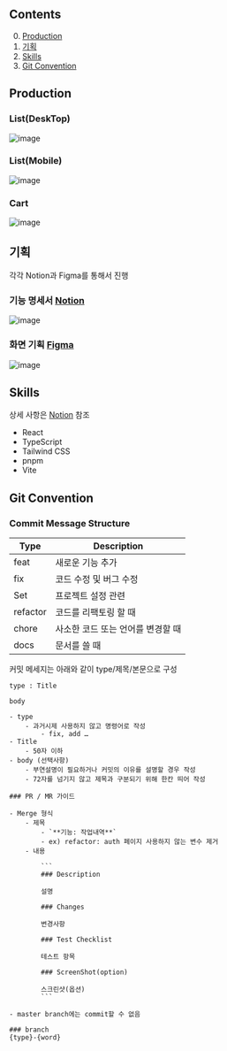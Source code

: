 ## Contents
0. [Production](#Production)
1. [기획](#기획)
2. [Skills](#skills)
3. [Git Convention](#git-convention)

## Production
### List(DeskTop)
![image](https://github.com/Legitgoons/eCommerce-ourHome/assets/101088491/048b7752-981e-431b-92dd-dca7bbd364de)
### List(Mobile)
![image](https://github.com/Legitgoons/eCommerce-ourHome/assets/101088491/4b28c5f3-a609-4bde-b320-50ec697d87cd)
### Cart
![image](https://github.com/Legitgoons/eCommerce-ourHome/assets/101088491/8389a25c-dfbc-49b4-8385-c98f6b99ea4e)

## 기획
각각 Notion과 Figma를 통해서 진행
### 기능 명세서 [Notion](https://western-lumber-687.notion.site/7906459e6b1f4b80acbf0ed34ea64ec6?pvs=4)
![image](https://github.com/Legitgoons/eCommerce-ourHome/assets/101088491/64c079b0-ef20-4e8e-a9ca-c00c54855f9a)

### 화면 기획 [Figma](https://www.figma.com/file/0xezUdb3I0t8GjD7C7KDWt/%EC%95%84%EC%9B%8C%ED%99%88-%EA%B3%BC%EC%A0%9C%ED%85%8C%EC%8A%A4%ED%8A%B8-MockUp?type=design&node-id=0%3A1&mode=design&t=2T2eZ9kDGt4qRN7W-1)
![image](https://github.com/Legitgoons/eCommerce-ourHome/assets/101088491/6e7123b4-e673-4c2f-b8c8-ac72ca19e729)
## Skills
상세 사항은 [Notion](https://western-lumber-687.notion.site/f4d175ccdd694a0dab9cc8a4cf9a8f2d?pvs=4) 참조
 - React
 - TypeScript 
 - Tailwind CSS
 - pnpm
 - Vite

## Git Convention
### Commit Message Structure
| Type | Description |
| --- | --- |
| feat | 새로운 기능 추가 |
| fix | 코드 수정 및 버그 수정 |
| Set | 프로젝트 설정 관련 |
| refactor | 코드를 리팩토링 할 때 |
| chore | 사소한 코드 또는 언어를 변경할 때 |
| docs | 문서를 쓸 때 |

커밋 메세지는 아래와 같이 type/제목/본문으로 구성

```
type : Title

body
```

```
- type
    - 과거시제 사용하지 않고 명령어로 작성
        - fix, add …
- Title
    - 50자 이하
- body (선택사항)
    - 부연설명이 필요하거나 커밋의 이유를 설명할 경우 작성
    - 72자를 넘기지 않고 제목과 구분되기 위해 한칸 띄어 작성

### PR / MR 가이드

- Merge 형식
    - 제목
        - `**기능: 작업내역**`
        - ex) refactor: auth 페이지 사용하지 않는 변수 제거
    - 내용
        
        ```
        ### Description
        
        설명
        
        ### Changes
        
        변경사항
        
        ### Test Checklist
        
        테스트 항목

        ### ScreenShot(option)
        
        스크린샷(옵션)
        ```
        
- master branch에는 commit할 수 없음

### branch
{type}-{word}

